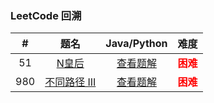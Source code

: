 ### LeetCode 回溯

|  #   |                             题名                             |             Java/Python             |                  难度                   |
| :--: | :----------------------------------------------------------: | :---------------------------------: | :-------------------------------------: |
|  51  |     [N皇后](https://leetcode-cn.com/problems/n-queens/)      |     [查看题解](51-n-queens.md)      | <strong style="color:red">困难</strong> |
| 980  | [不同路径 III](https://leetcode-cn.com/problems/unique-paths-iii/) | [查看题解](980-unique-paths-iii.md) | <strong style="color:red">困难</strong> |

